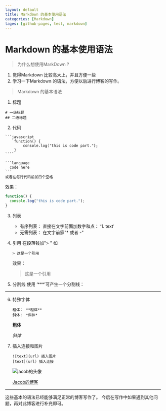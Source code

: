 ```yaml
---
layout: default
title: Markdown 的基本使用语法
categories: [Markdown]
tages: [github-pages, test, markdown]
---
```

# Markdown 的基本使用语法

> 为什么想使用MarkDown ?

1. 觉得Markdown 比较高大上，并且方便一些
2. 学习一下Markdown 的语法，方便以后进行博客的写作。

> Markdown 的基本语法
1. 标题
~~~
# 一级标题
## 二级标题
~~~
2. 代码
~~~
```javascript
    function() {
        console.log("this is code part.");
    }
````

```language
  code here
```
或者在每行代码前加四个空格
~~~
效果：
```javascript
function() {
  console.log("this is code part.");
}
```

3. 列表

    - 有序列表： 直接在文字前面加数字和点： ‘1. text’
    * 无需列表： 在文字前家"* 或者 -"
4. 引用
    在段落钱加"> " 
    如 
    ```
    > 这是一个引用
    ```
    效果：
    > 这是一个引用

5. 分割线
    使用 ‘***’可产生一个分割线：
***

6. 特殊字体
    ```
    粗体： **粗体**
    斜体： *斜体*
    ```
    **粗体**

    *斜体*
7. 插入连接和图片
    ```
    ![text](url) 插入图片
    [text](url) 插入连接
    ```
    ![jacob的头像](https://avatars2.githubusercontent.com/u/6623562?v=3&u=9a2ea9c55e79a3270653b0f5d1de84268314ba0a&s=400)

    [Jacob的博客](https://mrqiaobo.github.io/handbook/)
   
***

这些基本的语法已经能够满足正常的博客写作了。 今后在写作中如果遇到其他问题，再对此博客进行补充即可。
